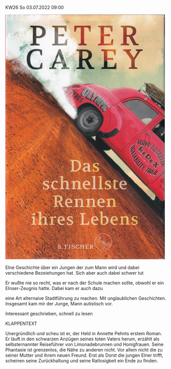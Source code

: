 KW26 So 03.07.2022 09:00  

![](../_bilder/20220515_peter_carey_dasschnellsterennen0.png) 

EIne Geschichte über ein Jungen der zum Mann wird und dabei verschiedene Bezeiehungen hat. Sich aber auch dabei schwer tut   

Er wußte nie so recht, was er nach der Schule machen sollte, obwohl er ein EInser-Zeugnis hatte. Dabei kam er auch dazu   

eine Art alternaive Stadtführung zu machen. Mit unglaublichen Geschichten. Insgesamt kam mir der Junge, Mann autistisch vor.  

Interessant geschrieben, schnell zu lesen  

KLAPPENTEXT  

Unergründlich und scheu ist er, der Held in Annette Pehnts erstem Roman. Er läuft in den schwarzen Anzügen seines toten Vaters herum, erzählt als selbsternannter Reiseführer von Limonadebrunnen und Honigfrauen. Seine Phantasie ist grenzenlos, die Nähe zu anderen nicht. Vor allem nicht die zu seiner Mutter und ihrem neuen Freund. Erst als Dorst die jungen Elner trifft, scheinen seine Zurückhaltung und seine Ratlosigkeit ein Ende zu finden.  
